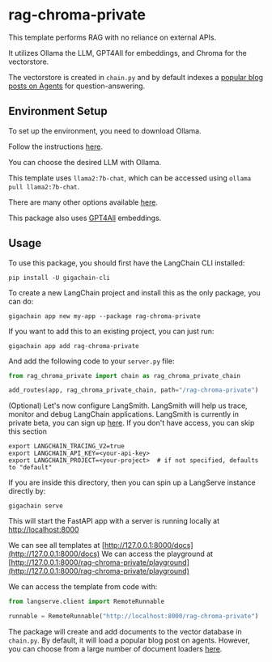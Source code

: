 
# rag-chroma-private

This template performs RAG with no reliance on external APIs. 

It utilizes Ollama the LLM, GPT4All for embeddings, and Chroma for the vectorstore.

The vectorstore is created in `chain.py` and by default indexes a [popular blog posts on Agents](https://lilianweng.github.io/posts/2023-06-23-agent/) for question-answering. 

## Environment Setup

To set up the environment, you need to download Ollama. 

Follow the instructions [here](https://python.langchain.com/docs/integrations/chat/ollama). 

You can choose the desired LLM with Ollama. 

This template uses `llama2:7b-chat`, which can be accessed using `ollama pull llama2:7b-chat`.

There are many other options available [here](https://ollama.ai/library).

This package also uses [GPT4All](https://python.langchain.com/docs/integrations/text_embedding/gpt4all) embeddings. 

## Usage

To use this package, you should first have the LangChain CLI installed:

```shell
pip install -U gigachain-cli
```

To create a new LangChain project and install this as the only package, you can do:

```shell
gigachain app new my-app --package rag-chroma-private
```

If you want to add this to an existing project, you can just run:

```shell
gigachain app add rag-chroma-private
```

And add the following code to your `server.py` file:
```python
from rag_chroma_private import chain as rag_chroma_private_chain

add_routes(app, rag_chroma_private_chain, path="/rag-chroma-private")
```

(Optional) Let's now configure LangSmith. LangSmith will help us trace, monitor and debug LangChain applications. LangSmith is currently in private beta, you can sign up [here](https://smith.langchain.com/). If you don't have access, you can skip this section

```shell
export LANGCHAIN_TRACING_V2=true
export LANGCHAIN_API_KEY=<your-api-key>
export LANGCHAIN_PROJECT=<your-project>  # if not specified, defaults to "default"
```

If you are inside this directory, then you can spin up a LangServe instance directly by:

```shell
gigachain serve
```

This will start the FastAPI app with a server is running locally at 
[http://localhost:8000](http://localhost:8000)

We can see all templates at [http://127.0.0.1:8000/docs](http://127.0.0.1:8000/docs)
We can access the playground at [http://127.0.0.1:8000/rag-chroma-private/playground](http://127.0.0.1:8000/rag-chroma-private/playground)  

We can access the template from code with:

```python
from langserve.client import RemoteRunnable

runnable = RemoteRunnable("http://localhost:8000/rag-chroma-private")
```

The package will create and add documents to the vector database in `chain.py`. By default, it will load a popular blog post on agents. However, you can choose from a large number of document loaders [here](https://python.langchain.com/docs/integrations/document_loaders).
